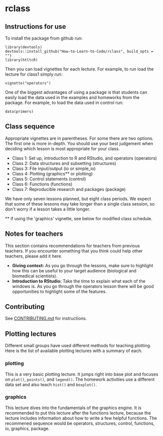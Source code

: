 # rclass

## Instructions for use

To install the package from github run:

```
library(devtools)
devtools::install_github("How-to-Learn-to-Code/rclass", build_opts = "")
library(htltcR)
```
Then you can load vignettes for each lecture. For example, to run load the lecture for class1 simply run:

```
vignette("operators")
```
One of the biggest advantages of using a package is that students can easily load the data used in the examples and homeworks from the package. For example, to load the data used in control run: 
```
data(primers)
```
## Class sequence
Appropriate vignettes are in parentheses. For some there are two options. The first one is more in-depth. You should use your best judgement when deciding which lesson is most appropriate for your class. 
* Class 1: Set up, introduction to R and RStudio, and operators (operators)
* Class 2: Data structures and subsetting (structures)
* Class 3: File input/output (io or simple_io)
* Class 4: Plotting (graphics** or plotting)
* Class 5: Control statements (control)
* Class 6: Functions (functions)
* Class 7: Reproducible research and packages (package)

We have only seven lessons planned, but eight class periods. We expect that some of these lessons may take longer than a single class session, so don't worry if a lesson takes a little longer.

** if using the 'graphics' vignette, see below for modified class schedule. 

## Notes for teachers
This section contains recommendations for teachers from previous teachers. If you encounter something that you think could help other teachers, please add it here.

* **Giving context:** As you go through the lessons, make sure to highlight how this can be useful to your target audience (biological and biomedical scientists). 
* **Introduction to RStudio:** Take the time to explain what each of the windows is. As you go through the operators lesson there will be good opportunities to highlight some of the features.

## Contributing

See [CONTRIBUTING.md](CONTRIBUTING.md) for instructions.

## Plotting lectures
Different small groups have used different methods for teaching plotting. Here is the list of available plotting lectures with a summary of each. 

### plotting
This is a very basic plotting lecture. It jumps right into base plot and focuses on `plot()`, `points()`, and `legend()`. The homework activities use a different data set and also teach `hist()` and `boxplot()`. 

### graphics
This lecture dives into the fundamentals of the graphics engine. It is recommended to put this lecture after the functions lecture, because the lecture includes information about how to write a few helpful functions. The recommened sequence would be operators, structures, control, functions, io, graphics, package.
